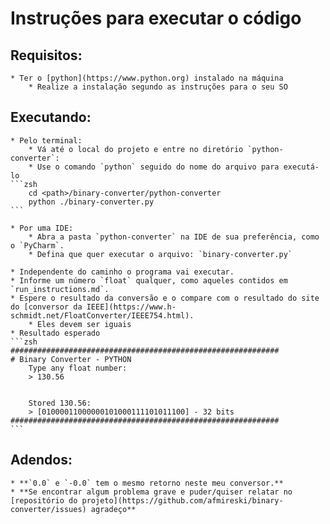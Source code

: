 # Instruções para executar o código

## Requisitos:
    * Ter o [python](https://www.python.org) instalado na máquina
        * Realize a instalação segundo as instruções para o seu SO


## Executando:
    * Pelo terminal:
        * Vá até o local do projeto e entre no diretório `python-converter`:
        * Use o comando `python` seguido do nome do arquivo para executá-lo
    ```zsh
        cd <path>/binary-converter/python-converter
        python ./binary-converter.py
    ```

    * Por uma IDE:
        * Abra a pasta `python-converter` na IDE de sua preferência, como o `PyCharm`.
        * Defina que quer executar o arquivo: `binary-converter.py`
    
    * Independente do caminho o programa vai executar.
    * Informe um número `float` qualquer, como aqueles contidos em `run_instructions.md`.
    * Espere o resultado da conversão e o compare com o resultado do site do [conversor da IEEE](https://www.h-schmidt.net/FloatConverter/IEEE754.html).
        * Eles devem ser iguais
    * Resultado esperado
    ```zsh
    ############################################################
    # Binary Converter - PYTHON
	    Type any float number:
	    > 130.56


	    Stored 130.56:
	    > [01000011000000101000111101011100] - 32 bits
    ############################################################
    ```

## Adendos:
    * **`0.0` e `-0.0` tem o mesmo retorno neste meu conversor.**
    * **Se encontrar algum problema grave e puder/quiser relatar no [repositório do projeto](https://github.com/afmireski/binary-converter/issues) agradeço**
